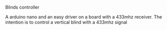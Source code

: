 Blinds controller

A arduino nano and an easy driver on a board with a 433mhz receiver. The intention is to control a vertical blind with a 433mhz signal

